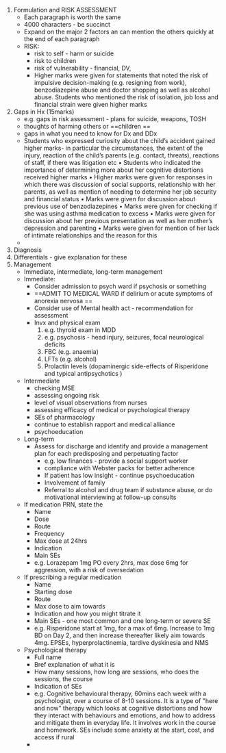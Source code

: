 
1. Formulation and RISK ASSESSMENT
	- Each paragraph is worth the same
	- 4000 characters - be succinct
	- Expand on the major 2 factors an can mention the others quickly at the end of each paragraph
	- RISK:
		- risk to self - harm or suicide 
		- risk to children
		- risk of vulnerability - financial, DV, 
		- Higher marks were given for statements that noted the risk of impulsive decision-making (e.g. resigning from work), benzodiazepine abuse and doctor shopping as well as alcohol abuse. Students who mentioned the risk of isolation, job loss and financial strain were given higher marks
1. Gaps in Hx (15marks)
	- e.g. gaps in risk assessment - plans for suicide, weapons, TOSH
	- thoughts of harming others or ==children ==
	- gaps in what you need to know for Dx and DDx
	- Students who expressed curiosity about the child’s accident gained higher marks- in particular the circumstances, the extent of the injury, reaction of the child’s parents (e.g. contact, threats), reactions of staff, if there was litigation etc • Students who indicated the importance of determining more about her cognitive distortions received higher marks • Higher marks were given for responses in which there was discussion of social supports, relationship with her parents, as well as mention of needing to determine her job security and financial status • Marks were given for discussion about previous use of benzodiazepines • Marks were given for checking if she was using asthma medication to excess • Marks were given for discussion about her previous presentation as well as her mother’s depression and parenting • Marks were given for mention of her lack of intimate relationships and the reason for this
	- 
1. Diagnosis
2. Differentials - give explanation for these 
3. Management 
	- Immediate, intermediate, long-term management
	- Immediate:
		- Consider admission to psych ward if psychosis or something
		- ==ADMIT TO MEDICAL WARD if delirium or acute symptoms of anorexia nervosa ==
		- Consider use of Mental health act - recommendation for assessment 
		- Invx and physical exam 
			1. e.g. thyroid exam in MDD
			2. e.g. psychosis - head injury, seizures, focal neurological deficits
			3. FBC (e.g. anaemia)
			4. LFTs (e.g. alcohol)
			5. Prolactin levels (dopaminergic side-effects of Risperidone and typical antipsychotics )
	- Intermediate
		- checking MSE
		- assessing ongoing risk
		- level of visual observations from nurses 
		- assessing efficacy of medical or psychological therapy 
		- SEs of pharmacology
		- continue to establish rapport and medical alliance
		- psychoeducation 
	- Long-term
		- Assess for discharge and identify and provide a management plan for each predisposing and perpetuating factor 
			- e.g. low finances - provide a social support worker 
			- compliance with Webster packs for better adherence 
			- If patient has low insight - continue psychoeducation 
			- Involvement of family 
			- Referral to alcohol and drug team if substance abuse, or do motivational interviewing at follow-up consults 
	- If medication PRN, state the 
		- Name
		- Dose
		- Route
		- Frequency
		- Max dose at 24hrs 
		- Indication
		- Main SEs
		- e.g. Lorazepam 1mg PO every 2hrs, max dose 6mg for aggression, with a risk of oversedation 
	- If prescribing a regular medication
		- Name
		- Starting dose
		- Route
		- Max dose to aim towards
		- Indication and how you might titrate it 
		- Main SEs - one most common and one long-term or severe SE
		- e.g. Risperidone start at 1mg, for a max of 6mg. Increase to 1mg BD on Day 2, and then increase thereafter likely aim towards 4mg. EPSEs, hyperprolactinemia, tardive dyskinesia and NMS
	- Psychological therapy
		- Full name 
		- Bref explanation of what it is
		- How many sessions, how long are sessions, who does the sessions, the course
		- Indication of SEs 
		- e.g. Cognitive behavioural therapy, 60mins each week with a psychologist, over a course of 8-10 sessions. It is a type of "here and now" therapy which looks at cognitive distortions and how they interact with behaviours and emotions, and how to address and mitigate them in everyday life. It involves work in the course and homework. SEs include some anxiety at the start, cost, and access if rural 
		- 
		